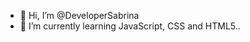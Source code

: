 - 👋 Hi, I’m @DeveloperSabrina
- 🌱 I’m currently learning JavaScript, CSS and HTML5..

<!---
DeveloperSabrina/DeveloperSabrina is a ✨ special ✨ repository because its `README.md` (this file) appears on your GitHub profile.
You can click the Preview link to take a look at your changes.
--->
